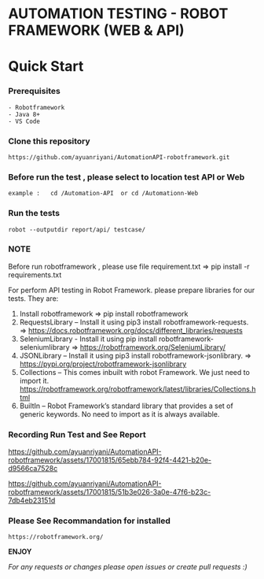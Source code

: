 # AUTOMATION TESTING - ROBOT FRAMEWORK (WEB & API)
Quick Start
===========

### Prerequisites
    - Robotframework
    - Java 8+
    - VS Code

### Clone this repository
    https://github.com/ayuanriyani/AutomationAPI-robotframework.git

### Before run the test , please select to location test API or Web
    example :   cd /Automation-API  or cd /Automationn-Web
### Run the tests
    robot --outputdir report/api/ testcase/

### NOTE
Before run robotframework , please use file requirement.txt  => 
    pip install -r requirements.txt

For perform API testing in Robot Framework. please prepare libraries for our tests. They are:
1. Install robotframework => pip install robotframework
2. RequestsLibrary – Install it using pip3 install robotframework-requests. => https://docs.robotframework.org/docs/different_libraries/requests
3. SeleniumLibrary - Install it using pip install robotframework-seleniumlibrary => https://robotframework.org/SeleniumLibrary/
4. JSONLibrary – Install it using pip3 install robotframework-jsonlibrary. => https://pypi.org/project/robotframework-jsonlibrary
5. Collections – This comes inbuilt with robot Framework. We just need to import it. https://robotframework.org/robotframework/latest/libraries/Collections.html
6. BuiltIn – Robot Framework’s standard library that provides a set of generic keywords. No need to import as it is always available.

### Recording Run Test and See Report



https://github.com/ayuanriyani/AutomationAPI-robotframework/assets/17001815/65ebb784-92f4-4421-b20e-d9566ca7528c



https://github.com/ayuanriyani/AutomationAPI-robotframework/assets/17001815/51b3e026-3a0e-47f6-b23c-7db4eb23151d



### Please See Recommandation for installed

    https://robotframework.org/

**ENJOY**


*For any requests or changes please open issues or create pull requests :)*
